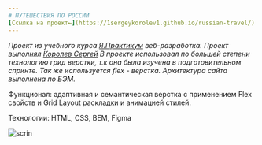 ```yaml
---
# ПУТЕШЕСТВИЯ ПО РОССИИ
[Ссылка на проект←](https://1sergeykorolev1.github.io/russian-travel/)  
---
```


_Проект из учебного курса [Я.Практикум](https://practicum.yandex.ru/) веб-разработка._
_Проект выполнял [Королев Сергей](https://vk.com/id46453265)_
_В проекте использовал по большей степени технологию грид верстки, т.к она была изучена в подготовительном спринте. Так же используется flex - верстка. Архитектура сайта выполнена по БЭМ._
  
Функционал: адаптивная и семантическая верстка с применением Flex свойств и Grid Layout раскладки и анимацией стилей.

Технологии: HTML, CSS, BEM, Figma

![scrin](https://sun9-42.userapi.com/impg/Ew5ws5HTq-SnFOIQqxvw79oj9TAG-nhpHkhVoA/EFJTXBf5ukc.jpg?size=396x2160&quality=96&sign=91e4fe8e1b2b4cba685b13a4d777544e&type=album)
